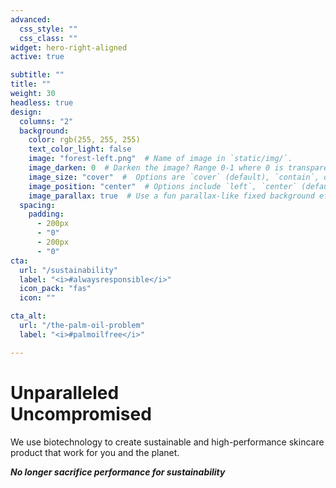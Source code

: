 ```yaml
---
advanced:
  css_style: ""
  css_class: ""
widget: hero-right-aligned
active: true

subtitle: ""
title: ""
weight: 30
headless: true
design:
  columns: "2"
  background:
    color: rgb(255, 255, 255)
    text_color_light: false
    image: "forest-left.png"  # Name of image in `static/img/`.
    image_darken: 0  # Darken the image? Range 0-1 where 0 is transparent and 1 is opaque.
    image_size: "cover"  #  Options are `cover` (default), `contain`, or `actual` size.
    image_position: "center"  # Options include `left`, `center` (default), or `right`.
    image_parallax: true  # Use a fun parallax-like fixed background effect? true/false
  spacing:
    padding:
      - 200px
      - "0"
      - 200px
      - "0"
cta:
  url: "/sustainability"
  label: "<i>#alwaysresponsible</i>"
  icon_pack: "fas"
  icon: ""

cta_alt:
  url: "/the-palm-oil-problem"
  label: "<i>#palmoilfree</i>"

---
```

<h1> Unparalleled <br> Uncompromised </h1>

We use biotechnology to create sustainable and high-performance skincare product that work for you and the planet.

<b><i>No longer sacrifice performance for sustainability<br></i></b>

<br>